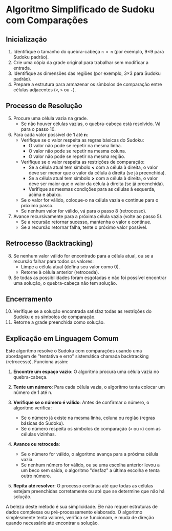 # Algoritmo Simplificado de Sudoku com Comparações

## Inicialização
1. Identifique o tamanho do quebra-cabeça `n × n` (por exemplo, 9×9 para Sudoku padrão).
2. Crie uma cópia da grade original para trabalhar sem modificar a entrada.
3. Identifique as dimensões das regiões (por exemplo, 3×3 para Sudoku padrão).
4. Prepare a estrutura para armazenar os símbolos de comparação entre células adjacentes (`<`, `>` ou `-`).

## Processo de Resolução
5. Procure uma célula vazia na grade.
   - Se não houver células vazias, o quebra-cabeça está resolvido. Vá para o passo 10.
6. Para cada valor possível de **1** até **n**:
   - Verifique se o valor respeita as regras básicas do Sudoku:
     - O valor não pode se repetir na mesma linha.
     - O valor não pode se repetir na mesma coluna.
     - O valor não pode se repetir na mesma região.
   - Verifique se o valor respeita as restrições de comparação:
     - Se a célula atual tem símbolo **<** com a célula à direita, o valor deve ser menor que o valor da célula à direita (se já preenchida).
     - Se a célula atual tem símbolo **>** com a célula à direita, o valor deve ser maior que o valor da célula à direita (se já preenchida).
     - Verifique as mesmas condições para as células à esquerda, acima e abaixo.
   - Se o valor for válido, coloque-o na célula vazia e continue para o próximo passo.
   - Se nenhum valor for válido, vá para o passo 8 (retrocesso).
7. Avance recursivamente para a próxima célula vazia (volte ao passo 5).
   - Se a recursão retornar sucesso, mantenha o valor e continue.
   - Se a recursão retornar falha, tente o próximo valor possível.

## Retrocesso (Backtracking)
8. Se nenhum valor válido for encontrado para a célula atual, ou se a recursão falhar para todos os valores:
   - Limpe a célula atual (defina seu valor como 0).
   - Retorne à célula anterior (retroceda).
9. Se todas as possibilidades foram esgotadas e não foi possível encontrar uma solução, o quebra-cabeça não tem solução.

## Encerramento
10. Verifique se a solução encontrada satisfaz todas as restrições do Sudoku e os símbolos de comparação.
11. Retorne a grade preenchida como solução.

## Explicação em Linguagem Comum

Este algoritmo resolve o Sudoku com comparações usando uma abordagem de "tentativa e erro" sistemática chamada backtracking (retrocesso). Funciona assim:

1. **Encontre um espaço vazio**: O algoritmo procura uma célula vazia no quebra-cabeça.

2. **Tente um número**: Para cada célula vazia, o algoritmo tenta colocar um número de 1 até n.

3. **Verifique se o número é válido**: Antes de confirmar o número, o algoritmo verifica:
   - Se o número já existe na mesma linha, coluna ou região (regras básicas do Sudoku).
   - Se o número respeita os símbolos de comparação (`<` ou `>`) com as células vizinhas.

4. **Avance ou retroceda**:
   - Se o número for válido, o algoritmo avança para a próxima célula vazia.
   - Se nenhum número for válido, ou se uma escolha anterior levou a um beco sem saída, o algoritmo "desfaz" a última escolha e tenta outro número.

5. **Repita até resolver**: O processo continua até que todas as células estejam preenchidas corretamente ou até que se determine que não há solução.

A beleza deste método é sua simplicidade. Ele não requer estruturas de dados complexas ou pré-processamento elaborado. O algoritmo simplesmente tenta valores, verifica se funcionam, e muda de direção quando necessário até encontrar a solução.